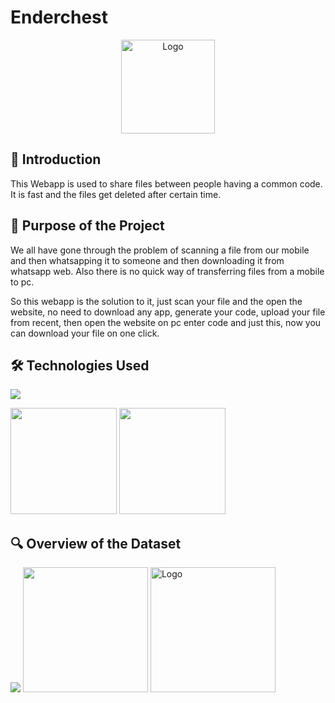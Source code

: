 ﻿# Enderchest
 
 <p align="center">
  <a href="https://ender-chest.netlify.app">
    <img src="https://drive.google.com/uc?export=view&id=1Z01xt2HBt6gPtZjBNjt9ZAflze91vvf8" alt="Logo" width="150" height="150">
  </a>
 
 ## 📌 Introduction

This Webapp is used to share files between people having a common code. It is fast and the files get deleted after certain time.

## 🎯 Purpose of the Project

We all have gone through the problem of scanning a file from our mobile and then whatsapping it to someone and then downloading it from whatsapp web. Also there is no quick
 way of transferring files from a mobile to pc. 
 
So this webapp is the solution to it, just scan your file and the open the website, no need to download any app, generate your code, upload your file from recent,
 then open the website on pc enter code and just this, now you can download your file on one click.
 
 ## 🛠️ Technologies Used

![](https://forthebadge.com/images/badges/uses-html.svg)

[<img target="_blank" src="https://flutter.dev/assets/flutter-lockup-1caf6476beed76adec3c477586da54de6b552b2f42108ec5bc68dc63bae2df75.png" width=170>](https://flask.palletsprojects.com/en/1.1.x/) [<img target="_blank" src="https://www.gstatic.com/devrel-devsite/prod/v5f61782021051fb502364887a46a1c5ce2cd6f3d29a3549e907afe67612e9bba/firebase/images/lockup.png" width=170>](https://gunicorn.org)
 
 
 ## 🔍 Overview of the Dataset
 
  <a>
    <img src="https://drive.google.com/uc?export=view&id=1G_TFnWpeh-01fZr8esmpEwExYCXLlLox"  >
  </a>
 
 
 
  <a>
    <img src="https://drive.google.com/uc?export=view&id=1TGgPOKs-IFRyQI2hoZrMSNasehFBoQ3k" width = "200"
  </a>
 
 
 
 
  <a>
    <img src="https://drive.google.com/uc?export=view&id=1-I8bexTVklAho3IXrbAWETw6yzUG_OXD" alt="Logo" width="200" >
  </a>
 
 
 
 
 
 
 
